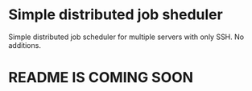 # Simple distributed job sheduler
Simple distributed job scheduler for multiple servers with only SSH. No additions.

# README IS COMING SOON
